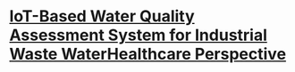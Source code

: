 # [IoT-Based Water Quality Assessment System for Industrial Waste WaterHealthcare Perspective](https://ops.hindawi.com/view.manuscript/jhe/3769965/1/)
